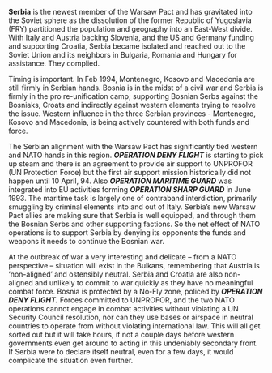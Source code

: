 **Serbia** is the newest member of the Warsaw Pact and has gravitated
into the Soviet sphere as the dissolution of the former Republic of
Yugoslavia (FRY) partitioned the population and geography into an
East-West divide. With Italy and Austria backing Slovenia, and the US
and Germany funding and supporting Croatia, Serbia became isolated and
reached out to the Soviet Union and its neighbors in Bulgaria, Romania
and Hungary for assistance. They complied.

Timing is important. In Feb 1994, Montenegro, Kosovo and Macedonia are
still firmly in Serbian hands. Bosnia is in the midst of a civil war and
Serbia is firmly in the pro re-unification camp; supporting Bosnian
Serbs against the Bosniaks, Croats and indirectly against western
elements trying to resolve the issue. Western influence in the three
Serbian provinces - Montenegro, Kosovo and Macedonia, is being actively
countered with both funds and force.

The Serbian alignment with the Warsaw Pact has significantly tied
western and NATO hands in this region. ***OPERATION DENY FLIGHT*** is
starting to pick up steam and there is an agreement to provide air
support to UNPROFOR (UN Protection Force) but the first air support
mission historically did not happen until 10 April, 94. Also
***OPERATION MARITIME GUARD*** was integrated into EU activities forming
***OPERATION SHARP GUARD*** in June 1993. The maritime task is largely
one of contraband interdiction, primarily smuggling by criminal elements
into and out of Italy. Serbia’s new Warsaw Pact allies are making sure
that Serbia is well equipped, and through them the Bosnian Serbs and
other supporting factions. So the net effect of NATO operations is to
support Serbia by denying its opponents the funds and weapons it needs
to continue the Bosnian war.

At the outbreak of war a very interesting and delicate – from a NATO
perspective – situation will exist in the Bulkans, remembering that
Austria is ‘non-aligned’ and ostensibly neutral. Serbia and Croatia are
also non-aligned and unlikely to commit to war quickly as they have no
meaningful combat force. Bosnia is protected by a No-Fly zone, policed
by ***OPERATION DENY FLIGHT.*** Forces committed to UNPROFOR, and the
two NATO operations cannot engage in combat activities without violating
a UN Security Council resolution, nor can they use bases or airspace in
neutral countries to operate from without violating international law.
This will all get sorted out but it will take hours, if not a couple
days before western governments even get around to acting in this
undeniably secondary front. If Serbia were to declare itself neutral,
even for a few days, it would complicate the situation even further.

